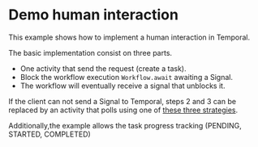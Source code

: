 # Demo human interaction

This example shows how to implement a human interaction in Temporal.

The basic implementation consist on three parts. 
- One activity that send the request (create a task).
- Block the workflow execution `Workflow.await` awaiting a Signal.
- The workflow will eventually receive a signal that unblocks it.

If the client can not send a Signal to Temporal, steps 2 and 3 can be replaced by an activity 
that polls using one of [these three strategies](../polling). 

Additionally,the example allows the task progress tracking (PENDING, STARTED, COMPLETED) 




